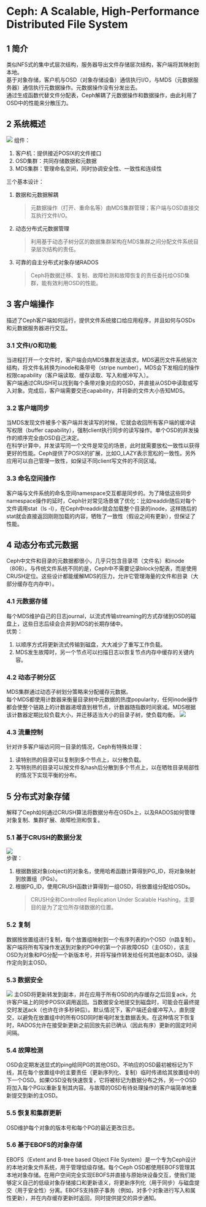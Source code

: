 # Ceph: A Scalable, High-Performance Distributed File System
## 1 简介
类似NFS式的集中式层次结构，服务器导出文件存储层次结构，客户端将其映射到本地。  
基于对象存储，客户机与OSD（对象存储设备）通信执行I/O，与MDS（元数据服务器）通信执行元数据操作。元数据操作没有分发出去。  
通过生成函数代替文件分配表，Ceph解耦了元数据操作和数据操作，由此利用了OSD中的性能来分散压力。
## 2 系统概述
![](img/Figure_1.png)
组件：
1. 客户机：提供接近POSIX的文件接口
2. OSD集群：共同存储数据和元数据
3. MDS集群：管理命名空间，同时协调安全性、一致性和连续性

三个基本设计：
1. 数据和元数据解耦
   > 元数据操作（打开、重命名等）由MDS集群管理；客户端与OSD直接交互执行文件I/O。
2. 动态分布式元数据管理
   > 利用基于动态子树分区的数据集群架构在MDS集群之间分配文件系统目录层次结构的责任。
3. 可靠的自主分布式对象存储RADOS
   > Ceph将数据迁移、复制、故障检测和故障恢复的责任委托给OSD集群，能有效利用OSD的性能。
## 3 客户端操作
描述了Ceph客户端如何运行，提供文件系统接口给应用程序，并且如何与OSDs和元数据服务器进行交互。
### 3.1 文件I/O和功能
当进程打开一个文件时，客户端会向MDS集群发送请求。MDS遍历文件系统层次结构，将文件名转换为inode和条带号（stripe number），MDS会下发相应的操作权限capability（客户端读取、缓存读取、写入和缓冲写入）。  
客户端通过CRUSH可以找到每个条带对象对应的OSD，并直接从OSD中读取或写入对象。完成后，客户端需要交还capability，并将新的文件大小告知MDS。
### 3.2 客户端同步
当MDS发现文件被多个客户端并发读写的时候，它就会收回所有客户端的缓冲读写权限（buffer capability），强制client执行同步的读写操作。单个OSD的并发操作的顺序完全由OSD自己决定。  
在科学计算中，并发读写同一个文件是常见的场景，此时就需要放松一致性以获得更好的性能。Ceph提供了POSIX的扩展，比如O_LAZY表示宽松的一致性。另外应用可以自己管理一致性，如保证不同client写文件的不同区域。
### 3.3 命名空间操作
客户端与文件系统的命名空间namespace交互都是同步的。为了降低这些同步namespace操作的延时，Ceph针对常见场景做了优化：比如readdir随后对每个文件调用stat（ls -l），在Ceph中readdir就会加载整个目录的inode，这样随后的stat就会直接返回刚刚加载的内容，牺牲了一致性（假设之间有更新），但保证了性能。
## 4 动态分布式元数据
Ceph中文件和目录的元数据都很小，几乎只包含目录项（文件名）和inode（80B）。与传统文件系统不同的是，Ceph中不需要记录block分配表，而是使用CRUSH定位。这些设计都能缓解MDS的压力，允许它管理海量的文件和目录（大部分缓存在内存中）。
### 4.1 元数据存储
每个MDS维护自己的日志journal，以流式传输streaming的方式存储到OSD的磁盘上，这些日志后续会合并到MDS的长期存储中。  
优势：
1. 以顺序方式将更新流式传输到磁盘，大大减少了重写工作负载。
2. MDS发生故障时，另一个节点可以扫描日志以恢复节点内存中缓存的关键内容。
### 4.2 动态子树分区
MDS集群通过动态子树划分策略来分配缓存元数据。  
每个MDS都使用计数器来衡量目录树中元数据的热度popularity，任何inode操作都会使整个链路上的计数器递增直到根节点，计数器随指数时间衰减。MDS根据该计数器定期比较负载大小，并迁移适当大小的目录子树，使负载均衡。
![](img/Figure_2.png)
### 4.3 流量控制
针对许多客户端访问同一目录的情况，Ceph有特殊处理：
1. 读特别热的目录可以复制到多个节点上，以分散负载。
2. 写特别热的目录可以按文件名hash后分散到多个节点上，以在牺牲目录局部性的情况下实现平衡的分布。
## 5 分布式对象存储
解释了Ceph如何通过CRUSH算法将数据分布在OSDs上，以及RADOS如何管理对象复制、集群扩展、故障检测和恢复。
### 5.1 基于CRUSH的数据分发
![](img/Figure_3.png)    
步骤：
1. 根据数据对象(object)的对象名，使用哈希函数计算得到PG_ID，将对象映射到放置组（PGs）。
2. 根据PG_ID，使用CRUSH函数计算得到一组OSD，将放置组分配给OSDs。
   > CRUSH全称Controlled Replication Under Scalable Hashing，主要目的是为了定位所存储数据的位置。
### 5.2 复制
数据按放置组进行复制，每个放置组映射到一个有序列表的n个OSD（n路复制）。客户端将所有写操作发送到对象的PG中的第一个非故障OSD（主OSD），该主OSD为对象和PG分配一个新版本号，并将写操作转发给任何其他副本OSD。读操作定向到主OSD。
### 5.3 数据安全
![](img/Figure_4.png)
主OSD将更新转发到副本，并在应用于所有OSD的内存缓存之后回复ack，允许客户端上的同步POSIX调用返回。当数据安全地提交到磁盘时，可能会在最终提交时发送ack（也许在许多秒钟后）。默认情况下，客户端还会缓冲写入，直到提交，以避免在放置组中的所有OSD同时断电时发生数据丢失。在这种情况下恢复时，RADOS允许在接受新更新之前回放先前已确认（因此有序）更新的固定时间间隔。
### 5.4 故障检测
OSD会定期发送显式的ping给同PG的其他OSD。不响应的OSD最初被标记为下线，其在每个放置组中的主要责任（更新序列化、复制）临时传递给其放置组中的下一个OSD。如果OSD没有快速恢复，它将被标记为数据分布之外，另一个OSD将加入每个PG以重新复制其内容。与故障的OSD有待处理操作的客户端简单地重新提交到新的主OSD。
### 5.5 恢复和集群更新
OSD维护每个对象的版本号和每个PG的最近更改日志。 
### 5.6 基于EBOFS的对象存储
EBOFS（Extent and B-tree based Object File System）是一个专为Ceph设计的本地对象文件系统，用于管理低级存储。每个Ceph OSD都使用EBOFS管理其本地对象存储。在用户空间完全实现EBOFS并直接与原始块设备交互，使我们能够定义自己的低级对象存储接口和更新语义，将更新序列化（用于同步）与磁盘提交（用于安全性）分离。EBOFS支持原子事务（例如，对多个对象进行写入和属性更新），并在内存缓存更新时返回，同时提供提交的异步通知。